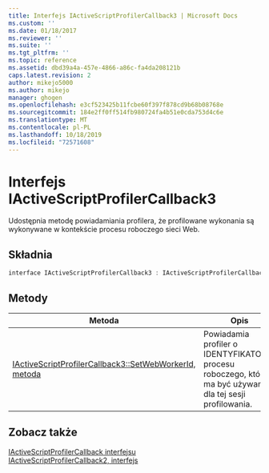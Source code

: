 ```yaml
---
title: Interfejs IActiveScriptProfilerCallback3 | Microsoft Docs
ms.custom: ''
ms.date: 01/18/2017
ms.reviewer: ''
ms.suite: ''
ms.tgt_pltfrm: ''
ms.topic: reference
ms.assetid: dbd39a4a-457e-4866-a86c-fa4da208121b
caps.latest.revision: 2
author: mikejo5000
ms.author: mikejo
manager: ghogen
ms.openlocfilehash: e3cf523425b11fcbe60f397f878cd9b68b08768e
ms.sourcegitcommit: 184e2ff0ff514fb980724fa4b51e0cda753d4c6e
ms.translationtype: MT
ms.contentlocale: pl-PL
ms.lasthandoff: 10/18/2019
ms.locfileid: "72571608"
---
```

# <a name="iactivescriptprofilercallback3-interface"></a>Interfejs IActiveScriptProfilerCallback3
Udostępnia metodę powiadamiania profilera, że profilowane wykonania są wykonywane w kontekście procesu roboczego sieci Web.  
  
## <a name="syntax"></a>Składnia  
  
```cpp
interface IActiveScriptProfilerCallback3 : IActiveScriptProfilerCallback2  
```  
  
## <a name="methods"></a>Metody  
  
|Metoda|Opis|  
|------------|-----------------|  
|[IActiveScriptProfilerCallback3::SetWebWorkerId, metoda](../../winscript/reference/iactivescriptprofilercallback3-setwebworkerid-method.md)|Powiadamia profiler o IDENTYFIKATORze procesu roboczego, który ma być używany dla tej sesji profilowania.|  
  
## <a name="see-also"></a>Zobacz także  
 [IActiveScriptProfilerCallback   interfejsu](../../winscript/reference/iactivescriptprofilercallback-interface.md)  
 [IActiveScriptProfilerCallback2, interfejs](../../winscript/reference/iactivescriptprofilercallback2-interface.md)